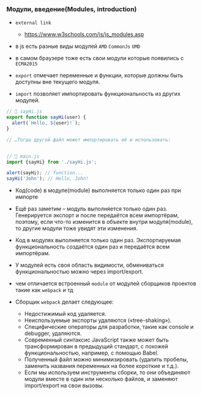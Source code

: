 ### Модули, введение(Modules, introduction)

- `external link`
    - https://www.w3schools.com/js/js_modules.asp

- в js есть разные виды модулей `AMD` `CommonJs` `UMD`
- в самом браузере тоже есть свои модули которые появились с `ECMA2015`


- `export` отмечает переменные и функции, которые должны быть доступны вне текущего модуля.
- `import` позволяет импортировать функциональность из других модулей.

```js
// 📁 sayHi.js
export function sayHi(user) {
  alert(`Hello, ${user}!`);
}

// …Тогда другой файл может импортировать её и использовать:


// 📁 main.js
import {sayHi} from './sayHi.js';

alert(sayHi); // function...
sayHi('John'); // Hello, John!
```

- Код(code) в модуле(module) выполняется только один раз при импорте
- Ещё раз заметим – модуль выполняется только один раз. Генерируется экспорт и после передаётся всем импортёрам,
  поэтому, если что-то изменится в объекте внутри модуля(module), то другие модули тоже увидят эти изменения.
- Код в модулях выполняется только один раз. Экспортируемая функциональность создаётся один раз и передаётся всем
  импортёрам.
- У модулей есть своя область видимости, обмениваться функциональностью можно через import/export.

- чем отличается встроенный `module` от модулей сборщиков проектов такие как `webpack` и тд
- Сборщик `webpack` делает следующее:
    - Недостижимый код удаляется.
    - Неиспользуемые экспорты удаляются («tree-shaking»).
    - Специфические операторы для разработки, такие как console и debugger, удаляются.
    - Современный синтаксис JavaScript также может быть трансформирован в предыдущий стандарт, с похожей
      функциональностью, например, с помощью Babel.
    - Полученный файл можно минимизировать (удалить пробелы, заменить названия переменных на более короткие и т.д.).
    - Если мы используем инструменты сборки, то они объединяют модули вместе в один или несколько файлов, и заменяют
      import/export на свои вызовы. 

